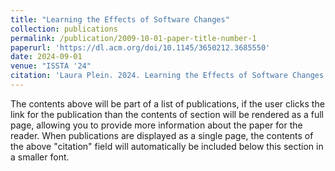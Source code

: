 ```yaml
---
title: "Learning the Effects of Software Changes"
collection: publications
permalink: /publication/2009-10-01-paper-title-number-1
paperurl: 'https://dl.acm.org/doi/10.1145/3650212.3685550'
date: 2024-09-01
venue: "ISSTA '24"
citation: 'Laura Plein. 2024. Learning the Effects of Software Changes. In Proceedings of the 33rd ACM SIGSOFT International Symposium on Software Testing and Analysis (ISSTA 2024). Association for Computing Machinery, New York, NY, USA, 1886–1890. https://doi.org/10.1145/3650212.3685550'
---
```


The contents above will be part of a list of publications, if the user clicks the link for the publication than the contents of section will be rendered as a full page, allowing you to provide more information about the paper for the reader. When publications are displayed as a single page, the contents of the above "citation" field will automatically be included below this section in a smaller font.